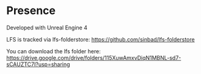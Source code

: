 # Presence

Developed with Unreal Engine 4

LFS is tracked via lfs-folderstore: https://github.com/sinbad/lfs-folderstore

You can download the lfs folder here: https://drive.google.com/drive/folders/115XuwAmxvDiqN1MBNL-sd7-sCAUZTC7I?usp=sharing
